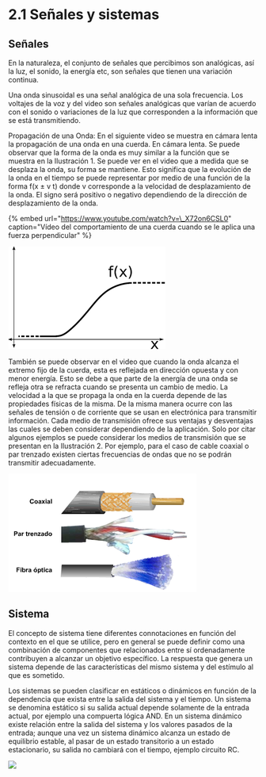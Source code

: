 # 2.1 Señales y sistemas

## Señales

En la naturaleza, el conjunto de señales que percibimos son analógicas, así la luz, el sonido, la energía etc, son señales que tienen una variación continua. 

Una onda sinusoidal es una señal analógica de una sola frecuencia. Los voltajes de la voz y del video son señales analógicas que varían de acuerdo con el sonido o variaciones de la luz que corresponden a la información que se está transmitiendo.

Propagación de una Onda: En el siguiente video se muestra en cámara lenta la propagación de una onda en una cuerda. En cámara lenta. Se puede observar que la forma de la onda es muy similar a la función que se muestra en la Ilustración 1. Se puede ver en el video que a medida que se desplaza la onda, su forma se mantiene. Esto significa que la evolución de la onda en el tiempo se puede representar por medio de una función de la forma f\(x ± v t\) donde v corresponde a la velocidad de desplazamiento de la onda. El signo será positivo o negativo dependiendo de la dirección de desplazamiento de la onda.

{% embed url="https://www.youtube.com/watch?v=\_X72on6CSL0" caption="Vídeo del comportamiento de una cuerda cuando se le aplica una fuerza perpendicular" %}

![Posible forma de onda en una cuerda](../.gitbook/assets/image%20%2881%29.png)

También se puede observar en el video que cuando la onda alcanza el extremo fijo de la cuerda, esta es reflejada en dirección opuesta y con menor energía. Esto se debe a que parte de la energía de una onda se refleja otra se refracta cuando se presenta un cambio de medio. La velocidad a la que se propaga la onda en la cuerda depende de las propiedades físicas de la misma. De la misma manera ocurre con las señales de tensión o de corriente que se usan en electrónica para transmitir información. Cada medio de transmisión ofrece sus ventajas y desventajas las cuales se deben considerar dependiendo de la aplicación. Solo por citar algunos ejemplos se puede considerar los medios de transmisión que se presentan en la Ilustración 2. Por ejemplo, para el caso de cable coaxial o par trenzado existen ciertas frecuencias de ondas que no se podrán transmitir adecuadamente.

![Algunos medios de transmisi&#xF3;n](../.gitbook/assets/image%20%2849%29.png)

## Sistema

El concepto de sistema tiene diferentes connotaciones en función del contexto en el que se utilice, pero en general se puede definir como una combinación de componentes que relacionados entre sí ordenadamente contribuyen a alcanzar un objetivo específico. La respuesta que genera un sistema depende de las características del mismo sistema y del estímulo al que es sometido.

Los sistemas se pueden clasificar en estáticos o dinámicos en función de la dependencia que exista entre la salida del sistema y el tiempo. Un sistema se denomina estático si su salida actual depende solamente de la entrada actual, por ejemplo una compuerta lógica AND. En un sistema dinámico existe relación entre la salida del sistema y los valores pasados de la entrada; aunque una vez un sistema dinámico alcanza un estado de equilibrio estable, al pasar de un estado transitorio a un estado estacionario, su salida no cambiará con el tiempo, ejemplo circuito RC.

![](../.gitbook/assets/image%20%2810%29.png)

